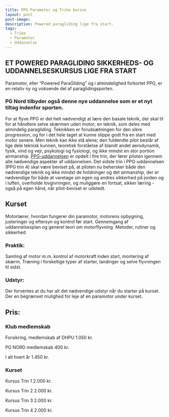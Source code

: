 ```yaml
---
title: PPG Paramotor og Trike kursus
layout: post
post-image:
description: Powered paragliding lige fra start.
tags:
  - Trike
  - Paramotor
  - Uddannelse
---
```


## ET POWERED PARAGLIDING SIKKERHEDS- OG UDDANNELSESKURSUS LIGE FRA START
Paramotor, eller “Powered ParaGliding” og i almindelighed forkortet PPG, er en relativ ny og voksende del af paraglidingsporten.
### PG Nord tilbyder også denne nye uddannelse som er et nyt tiltag indenfor sporten.

For at flyve PPG er det helt nødvendigt at lære den basale teknik, der skal til for at håndtere selve skærmen uden motor; en teknik, som deles med almindelig paragliding. Teknikken er forudsætningen for den sikre progression, og for i det hele taget at kunne slippe godt fra en start med motor senere. 
Men teknik kan ikke stå alene; den fuldendte pilot består af lige dele teknisk kunnen, teoretisk forståelse af blandt andet aerodynamik, fysik, vind og vejr, psykologi og fysiologi, og ikke mindst en stor portion airmanship. [PPG-uddannelsen](./Pilot-Uddannelsen) er opdelt i fire trin, der fører piloten igennem alle nødvendige aspekter af uddannelsen. 
Det sidste trin i PPG-uddannelsen (PPG trin 4) skal være beviset på, at piloten nu behersker både den nødvendige teknik og ikke mindst de holdninger og det airmanship, der er nødvendige for både at varetage sin egen og andres sikkerhed på jorden og i luften, overholde lovgivningen, og muliggøre en fortsat, sikker læring -også på egen hånd, når pilot-beviset er udstedt.

## Kurset
Motorlærer, hvordan fungerer din paramotor, motorens opbygning, justeringer
og eftersyn og kontrol før start. Gennemgang af uddannelsesplan og generel teori om motorflyvning. Metoder, rutiner og sikkerhed

### Praktik:
Samling af motor m.m. kontrol af motorkraft inden start, montering af skærm. Træning i forskellige typer af starter, landinger og selve flyvningen til sidst.

### Udstyr:
Der forventes at du har alt det nødvendige udstyr når du starter på kurset.
Der en begrænset mulighed for leje af en paramotor under kurset.

## Pris:
### Klub medlemskab
Forsikring, medlemskab af DHPU 1.050 kr.


PG NORD medlemskab 400 kr.

I alt hvert år 1.450 kr.

### Kurset
Kursus Trin 1 2.000 kr.

Kursus Trin 2 2.000 kr.

Kursus Trin 3 2.000 kr.

Kursus Trin 4 2.000 kr.